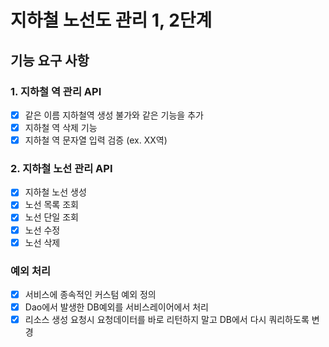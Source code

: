 # 지하철 노선도 관리 1, 2단계

## 기능 요구 사항

### 1. 지하철 역 관리 API

- [x] 같은 이름 지하철역 생성 불가와 같은 기능을 추가
- [x] 지하철 역 삭제 기능
- [x] 지하철 역 문자열 입력 검증 (ex. XX역)

### 2. 지하철 노선 관리 API

- [x] 지하철 노선 생성
- [x] 노선 목록 조회
- [x] 노선 단일 조회
- [x] 노선 수정
- [x] 노선 삭제

### 예외 처리
- [x] 서비스에 종속적인 커스텀 예외 정의
- [x] Dao에서 발생한 DB예외를 서비스레이어에서 처리
- [x] 리소스 생성 요청시 요청데이터를 바로 리턴하지 말고 DB에서 다시 쿼리하도록 변경
